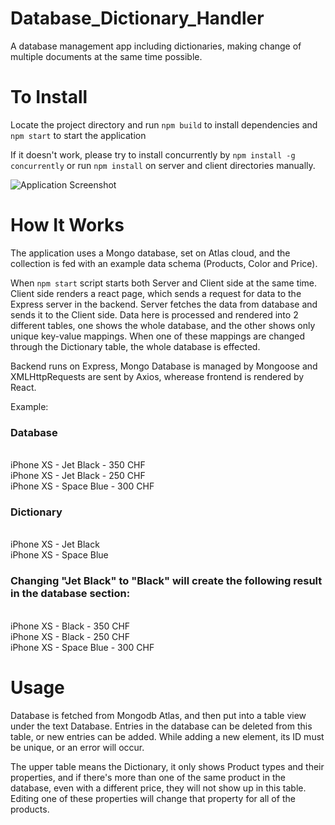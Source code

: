 # Database_Dictionary_Handler
A database management app including dictionaries, making change of multiple documents at the same time possible.

# To Install
Locate the project directory and run
``` npm build ``` to install dependencies and
``` npm start ```   to start the application

If it doesn't work, please try to install concurrently by ``` npm install -g concurrently ``` or run ``` npm install ``` on server and client directories manually.

![Application Screenshot](https://imgur.com/ibGjdmN.png)

# How It Works
The application uses a Mongo database, set on Atlas cloud, and the collection is fed with an example data schema (Products, Color and Price). 

When  ``` npm start ``` script starts both Server and Client side at the same time. Client side renders a react page, which sends a request for data to the Express server in the backend. Server fetches the data from database and sends it to the Client side. Data here is processed and rendered into 2 different tables, one shows the whole database, and the other shows only unique key-value mappings. When one of these mappings are changed through the Dictionary table, the whole database is effected.

Backend runs on Express, Mongo Database is managed by Mongoose and XMLHttpRequests are sent by Axios, wherease frontend is rendered by React. 

Example:

<h3>Database</h3><br/>
iPhone XS - Jet Black - 350 CHF<br/>
iPhone XS - Jet Black - 250 CHF<br/>
iPhone XS - Space Blue - 300 CHF<br/>

<h3>Dictionary</h3><br/>
iPhone XS - Jet Black<br/>
iPhone XS - Space Blue<br/>

<h3>Changing "Jet Black" to "Black" will create the following result in the database section:</h3>
<br/>iPhone XS - Black - 350 CHF<br/>
iPhone XS - Black - 250 CHF<br/>
iPhone XS - Space Blue - 300 CHF

# Usage

Database is fetched from Mongodb Atlas, and then put into a table view under the text Database. Entries in the database can be deleted from this table, or new entries can be added. While adding a new element, its ID must be unique, or an error will occur.

The upper table means the Dictionary, it only shows Product types and their properties, and if there's more than one of the same product in the database, even with a different price, they will not show up in this table. Editing one of these properties will change that property for all of the products.
